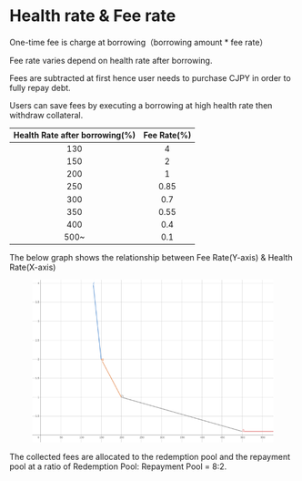 # Health rate & Fee rate

One-time fee is charge at borrowing（borrowing amount \* fee rate）

Fee rate varies depend on health rate after borrowing.

Fees are subtracted at first hence user needs to purchase CJPY in order to fully repay debt.

Users can save fees by executing a borrowing at high health rate then withdraw collateral.

| Health Rate after borrowing(%) | Fee Rate(%) |
| :----------------------------: | :---------: |
|               130              |      4      |
|               150              |      2      |
|               200              |      1      |
|               250              |     0.85    |
|               300              |     0.7     |
|               350              |     0.55    |
|               400              |     0.4     |
|              500\~             |     0.1     |



The below graph shows the relationship between Fee Rate(Y-axis) & Health Rate(X-axis)

<figure><img src="../.gitbook/assets/image (11).png" alt=""><figcaption></figcaption></figure>

The collected fees are allocated to the redemption pool and the repayment pool at a ratio of Redemption Pool: Repayment Pool = 8:2.




